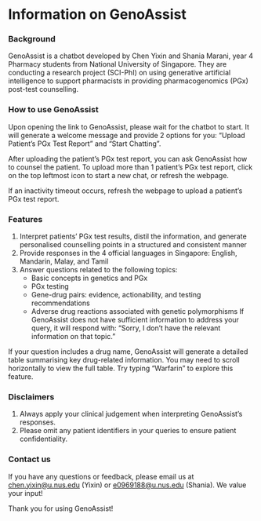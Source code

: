 # Information on GenoAssist

### **Background**
GenoAssist is a chatbot developed by Chen Yixin and Shania Marani, year 4 Pharmacy students from National University of Singapore. They are conducting a research project (SCI-PhI) on using generative artificial intelligence to support pharmacists in providing pharmacogenomics (PGx) post-test counselling.


### **How to use GenoAssist**
Upon opening the link to GenoAssist, please wait for the chatbot to start. It will generate a welcome message and provide 2 options for you: “Upload Patient’s PGx Test Report” and “Start Chatting”. 

After uploading the patient’s PGx test report, you can ask GenoAssist how to counsel the patient. To upload more than 1 patient’s PGx test report, click on the top leftmost icon to start a new chat, or refresh the webpage.

If an inactivity timeout occurs, refresh the webpage to upload a patient’s PGx test report.


### **Features**
1. Interpret patients’ PGx test results, distil the information, and generate personalised counselling points in a structured and consistent manner
2. Provide responses in the 4 official languages in Singapore: English, Mandarin, Malay, and Tamil
3. Answer questions related to the following topics:
    + Basic concepts in genetics and PGx
    + PGx testing
    + Gene-drug pairs: evidence, actionability, and testing recommendations
    + Adverse drug reactions associated with genetic polymorphisms
If GenoAssist does not have sufficient information to address your query, it will respond with:
“Sorry, I don’t have the relevant information on that topic.”

If your question includes a drug name, GenoAssist will generate a detailed table summarising key drug-related information. You may need to scroll horizontally to view the full table. Try typing “Warfarin” to explore this feature.


### **Disclaimers**
1. Always apply your clinical judgement when interpreting GenoAssist’s responses.
2. Please omit any patient identifiers in your queries to ensure patient confidentiality. 


### **Contact us**
If you have any questions or feedback, please email us at chen.yixin@u.nus.edu (Yixin) or e0969188@u.nus.edu (Shania). We value your input!

Thank you for using GenoAssist!
